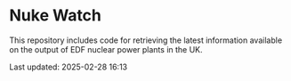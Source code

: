 # Nuke Watch

This repository includes code for retrieving the latest information available on the output of EDF nuclear power plants in the UK.

Last updated: 2025-02-28 16:13